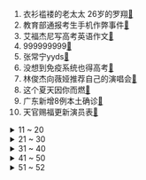 1. 衣衫褴褛的老太太 26岁的罗翔[:link:](https://s.weibo.com/weibo?q=%23衣衫褴褛的老太太%2026岁的罗翔%23&Refer=top)
2. 教育部通报考生手机作弊事件[:link:](https://s.weibo.com/weibo?q=%23教育部通报考生手机作弊事件%23&Refer=top)
3. 艾福杰尼写高考英语作文[:link:](https://s.weibo.com/weibo?q=%23艾福杰尼写高考英语作文%23&Refer=top)
4. 999999999[:link:](https://s.weibo.com/weibo?q=%23999999999%23&Refer=top)
5. 张常宁yyds[:link:](https://s.weibo.com/weibo?q=%23张常宁yyds%23&Refer=top)
6. 没想到免疫系统也得高考[:link:](https://s.weibo.com/weibo?q=%23没想到免疫系统也得高考%23&Refer=top)
7. 林俊杰向薇娅推荐自己的演唱会[:link:](https://s.weibo.com/weibo?q=%23林俊杰向薇娅推荐自己的演唱会%23&Refer=top)
8. 这个夏天因你而燃[:link:](https://s.weibo.com/weibo?q=%23这个夏天因你而燃%23&Refer=top)
9. 广东新增8例本土确诊[:link:](https://s.weibo.com/weibo?q=%23广东新增8例本土确诊%23&Refer=top)
10. 天官赐福更新演员表[:link:](https://s.weibo.com/weibo?q=%23天官赐福更新演员表%23&Refer=top)
<details>
<summary>11 ~ 20</summary>

11. 领导太八卦是什么体验[:link:](https://s.weibo.com/weibo?q=%23领导太八卦是什么体验%23&Refer=top)
12. 大妈嫌让座慢辱骂乘客被行拘[:link:](https://s.weibo.com/weibo?q=%23大妈嫌让座慢辱骂乘客被行拘%23&Refer=top)
13. 作弊考生将手机藏在薄衣内带入考场[:link:](https://s.weibo.com/weibo?q=%23作弊考生将手机藏在薄衣内带入考场%23&Refer=top)
14. 复旦大学数学科学学院党委书记遇害身亡[:link:](https://s.weibo.com/weibo?q=%23复旦大学数学科学学院党委书记遇害身亡%23&Refer=top)
15. 湖北高考生作弊事件不存在考前泄题[:link:](https://s.weibo.com/weibo?q=%23湖北高考生作弊事件不存在考前泄题%23&Refer=top)
16. 沉默的真相里的江阳[:link:](https://s.weibo.com/weibo?q=%23沉默的真相里的江阳%23&Refer=top)
17. 新冠全球溯源研究中国部分公布[:link:](https://s.weibo.com/weibo?q=%23新冠全球溯源研究中国部分公布%23&Refer=top)
18. 河南电视台 清空微博[:link:](https://s.weibo.com/weibo?q=%23河南电视台%20清空微博%23&Refer=top)
19. 朱珠演的蓝心洁[:link:](https://s.weibo.com/weibo?q=%23朱珠演的蓝心洁%23&Refer=top)
20. 米卡 抱歉最近发微博有点少了[:link:](https://s.weibo.com/weibo?q=%23米卡%20抱歉最近发微博有点少了%23&Refer=top)
</details>
<details>
<summary>21 ~ 30</summary>

21. Angelababy加盟萌探探探案[:link:](https://s.weibo.com/weibo?q=%23Angelababy加盟萌探探探案%23&Refer=top)
22. 洛基[:link:](https://s.weibo.com/weibo?q=%23洛基%23&Refer=top)
23. 李佳航 10号我等你和那个女星出来[:link:](https://s.weibo.com/weibo?q=%23李佳航%2010号我等你和那个女星出来%23&Refer=top)
24. 上海查处21家假CoCo奶茶店[:link:](https://s.weibo.com/weibo?q=%23上海查处21家假CoCo奶茶店%23&Refer=top)
25. 被李佳琦金靖笑死[:link:](https://s.weibo.com/weibo?q=%23被李佳琦金靖笑死%23&Refer=top)
26. 2022QS世界大学排名[:link:](https://s.weibo.com/weibo?q=%232022QS世界大学排名%23&Refer=top)
27. 福建证实福州一高考考点提前打铃[:link:](https://s.weibo.com/weibo?q=%23福建证实福州一高考考点提前打铃%23&Refer=top)
28. 戚薇短发[:link:](https://s.weibo.com/weibo?q=%23戚薇短发%23&Refer=top)
29. 云南象群仍在昆明晋宁区活动[:link:](https://s.weibo.com/weibo?q=%23云南象群仍在昆明晋宁区活动%23&Refer=top)
30. 童瑶原声英文台词[:link:](https://s.weibo.com/weibo?q=%23童瑶原声英文台词%23&Refer=top)
</details>
<details>
<summary>31 ~ 40</summary>

31. 中国女排战胜巴西女排[:link:](https://s.weibo.com/weibo?q=%23中国女排战胜巴西女排%23&Refer=top)
32. 刘大锤 NINE PERCENT[:link:](https://s.weibo.com/weibo?q=%23刘大锤%20NINE%20PERCENT%23&Refer=top)
33. 有钱人买东西的方式[:link:](https://s.weibo.com/weibo?q=%23有钱人买东西的方式%23&Refer=top)
34. 情侣拍毕业写真偶遇老夫妻同框[:link:](https://s.weibo.com/weibo?q=%23情侣拍毕业写真偶遇老夫妻同框%23&Refer=top)
35. 美国10岁男童在家中被窗外子弹射死[:link:](https://s.weibo.com/weibo?q=%23美国10岁男童在家中被窗外子弹射死%23&Refer=top)
36. 约基奇当选MVP[:link:](https://s.weibo.com/weibo?q=%23约基奇当选MVP%23&Refer=top)
37. 第一个出考场的人[:link:](https://s.weibo.com/weibo?q=%23第一个出考场的人%23&Refer=top)
38. 赵丽颖清甜感vlog[:link:](https://s.weibo.com/weibo?q=%23赵丽颖清甜感vlog%23&Refer=top)
39. 原神[:link:](https://s.weibo.com/weibo?q=%23原神%23&Refer=top)
40. 张常宁36分[:link:](https://s.weibo.com/weibo?q=%23张常宁36分%23&Refer=top)
</details>
<details>
<summary>41 ~ 50</summary>

41. 孩子三四岁就该独立洗澡[:link:](https://s.weibo.com/weibo?q=%23孩子三四岁就该独立洗澡%23&Refer=top)
42. 女生直呼数学简单得让她心慌[:link:](https://s.weibo.com/weibo?q=%23女生直呼数学简单得让她心慌%23&Refer=top)
43. 多省份高考最后一天[:link:](https://s.weibo.com/weibo?q=%23多省份高考最后一天%23&Refer=top)
44. 马克龙回应被掌掴[:link:](https://s.weibo.com/weibo?q=%23马克龙回应被掌掴%23&Refer=top)
45. 85岁老人与被拐40年儿子相认[:link:](https://s.weibo.com/weibo?q=%2385岁老人与被拐40年儿子相认%23&Refer=top)
46. 黄景瑜楼梯间打戏[:link:](https://s.weibo.com/weibo?q=%23黄景瑜楼梯间打戏%23&Refer=top)
47. 非升即走[:link:](https://s.weibo.com/weibo?q=%23非升即走%23&Refer=top)
48. 没想到猫被鱼给咬了[:link:](https://s.weibo.com/weibo?q=%23没想到猫被鱼给咬了%23&Refer=top)
49. 姜文华[:link:](https://s.weibo.com/weibo?q=%23姜文华%23&Refer=top)
50. 3名医生合力救回心脏骤停旅客[:link:](https://s.weibo.com/weibo?q=%233名医生合力救回心脏骤停旅客%23&Refer=top)
</details>
<details>
<summary>51 ~ 52</summary>

51. 高考结束[:link:](https://s.weibo.com/weibo?q=%23高考结束%23&Refer=top)
52. 爸爸举林墨海报为女儿加油[:link:](https://s.weibo.com/weibo?q=%23爸爸举林墨海报为女儿加油%23&Refer=top)
</details>